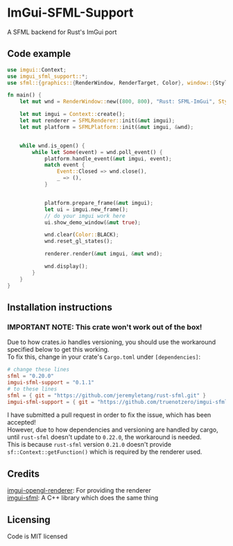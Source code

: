 # ImGui-SFML-Support
A SFML backend for Rust's ImGui port

## Code example
```rust
use imgui::Context;
use imgui_sfml_support::*;
use sfml::{graphics::{RenderWindow, RenderTarget, Color}, window::{Style, ContextSettings, Event}};

fn main() {
    let mut wnd = RenderWindow::new((800, 800), "Rust: SFML-ImGui", Style::CLOSE, &ContextSettings::default());

    let mut imgui = Context::create();
    let mut renderer = SFMLRenderer::init(&mut imgui);
    let mut platform = SFMLPlatform::init(&mut imgui, &wnd);


    while wnd.is_open() {
        while let Some(event) = wnd.poll_event() {
            platform.handle_event(&mut imgui, event);
            match event {
                Event::Closed => wnd.close(),
                _ => (),
            }


            platform.prepare_frame(&mut imgui);
            let ui = imgui.new_frame();
            // do your imgui work here
            ui.show_demo_window(&mut true);

            wnd.clear(Color::BLACK);
            wnd.reset_gl_states();

            renderer.render(&mut imgui, &mut wnd);

            wnd.display();
        }
    }
}

```

## Installation instructions
### IMPORTANT NOTE: This crate won't work out of the box!  
Due to how crates.io handles versioning, you should use the workaround specified below to get this working.  
To fix this, change in your crate's `Cargo.toml` under `[dependencies]`:
```toml
# change these lines
sfml = "0.20.0"
imgui-sfml-support = "0.1.1"
# to these lines
sfml = { git = "https://github.com/jeremyletang/rust-sfml.git" }
imgui-sfml-support = { git = "https://github.com/truenotzero/imgui-sfml-support.git", branch = "workaround" }
```
I have submitted a pull request in order to fix the issue, which has been accepted!  
However, due to how dependencies and versioning are handled by cargo, until `rust-sfml` doesn't update to `0.22.0`, the workaround is needed.  
This is because `rust-sfml` version `0.21.0` doesn't provide `sf::Context::getFunction()` which is required by the renderer used.

## Credits
[imgui-opengl-renderer](https://github.com/michaelfairley/rust-imgui-opengl-renderer): For providing the renderer  
[imgui-sfml](https://github.com/SFML/imgui-sfml): A C++ library which does the same thing

## Licensing
Code is MIT licensed

